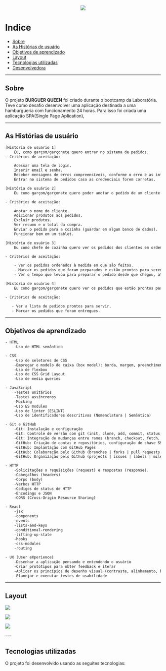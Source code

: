 <h1 align='center'>
    <img src='https://ik.imagekit.io/123sbc/novologo_evt59uOi7j.png'>
</h1>

# Indice

- [Sobre](#-sobre)
- [As Histórias de usuário](#-as-historias-de-usuario)
- [Objetivos de aprendizado](#-objetivos-de-aprendizado)
- [Layout](#-layout)
- [Tecnologias utilizadas](#-tecnologias-utilizadas)
- [Desenvolvedora](#desenvolvedora)
---

## Sobre 

O projeto **BURGUER QUEEN** foi criado durante o bootcamp da Laboratória.
Teve como desafio desenvolver uma aplicação destinada a uma hamburgueria com funcionamento 24 horas. Para isso foi criada uma aplicação SPA(Single Page Aplication),  

---
## As Histórias de usuário

``` Html
[Historia de usuario 1] 
    Eu, como garçom/garçonete quero entrar no sistema de pedidos.
- Critérios de aceitação:

    Acessar uma tela de login.
    Inserir email e senha.
    Receber mensagens de erros compreensíveis, conforme o erro e as informações inseridas.
    Entrar no sistema de pedidos caso as credenciais forem corretas.

[História de usuário 2]
    Eu como garçom/garçonete quero poder anotar o pedido de um cliente para não depender da minha memória, saber quanto cobrar e poder enviar os pedidos para a cozinha para serem preparados em ordem.

- Critérios de aceitação:

    Anotar o nome do cliente.
    Adicionar produtos aos pedidos.
    Excluir produtos.
    Ver resumo e o total da compra.
    Enviar o pedido para a cozinha (guardar em algum banco de dados).
    Funcionar bem em um tablet.

[História de usuário 3] 
    Eu como chefe de cozinha quero ver os pedidos dos clientes em ordem, poder marcar que estão prontos e poder notificar os garçons/garçonetes que o pedido está pronto para ser entregue ao cliente.

- Critérios de aceitação:

    - Ver os pedidos ordenados à medida em que são feitos.
    - Marcar os pedidos que foram preparados e estão prontos para serem servidos.
    - Ver o tempo que levou para preparar o pedido desde que chegou, até ser marcado como concluído.

[Historia de usuário 4] 
    Eu como garçom/garçonete quero ver os pedidos que estão prontos para entregá-los rapidamente aos clientes.

- Critérios de aceitação: 

   - Ver a lista de pedidos prontos para servir.
   - Marcar os pedidos que foram entregues.

```

---
## Objetivos de aprendizado

```html
- HTML
    -Uso de HTML semântico

- CSS
    -Uso de seletores de CSS
    -Empregar o modelo de caixa (box model): borda, margem, preenchimento
    -Uso de flexbox
    -Uso de CSS Grid Layout
    -Uso de media queries

- JavaScript
    -Testes unitários
    -Testes assíncronos
    -Mocking
    -Uso ES modules
    -Uso de linter (ESLINT)
    -Uso de identificadores descritivos (Nomenclatura | Semântica)

- Git e GitHub
    -Git: Instalação e configuração
    -Git: Controle de versão com git (init, clone, add, commit, status, push, pull, remote)
    -Git: Integração de mudanças entre ramos (branch, checkout, fetch, merge, reset, rebase, tag)
    -GitHub: Criação de contas e repositórios, configuração de chave SSH
    -GitHub: Implantação com GitHub Pages
    -GitHub: Colaboração pelo Github (branches | forks | pull requests | code review | tags)
    -GitHub: Organização pelo Github (projects | issues | labels | milestones | releases)

- HTTP
    -Solicitações o requisições (request) e respostas (response).
    -Cabeçalhos (headers)
    -Corpo (body)
    -Verbos HTTP
    -Codigos de status de HTTP
    -Encodings e JSON
    -CORS (Cross-Origin Resource Sharing)

- React
    -jsx
    -components
    -events
    -lists-and-keys
    -conditional-rendering
    -lifting-up-state
    -hooks
    -css-modules
    -routing

- UX (User eXperience)
    -Desenhar a aplicação pensando e entendendo o usuário
    -Criar protótipos para obter feedback e iterar
    -Aplicar os princípios de desenho visual (contraste, alinhamento, hierarquia)
    -Planejar e executar testes de usabilidade

```
---
## Layout
<article>
   <p> 
    <img src='https://ik.imagekit.io/123sbc/Untitled_design_2__5yuFpd92X0.jpg'>
   </p>
   <p>
    <img src='https://ik.imagekit.io/123sbc/Untitled_design_4__UTEi2KToG.jpg'>
   </p>
   <p>
    <img src='https://ik.imagekit.io/123sbc/Untitled_design_3__-7cQA40eY.jpg'>
   </p>

</article>
---

## Tecnologias utilizadas

O projeto foi desenvolvido usando as seguites tecnologias: 


